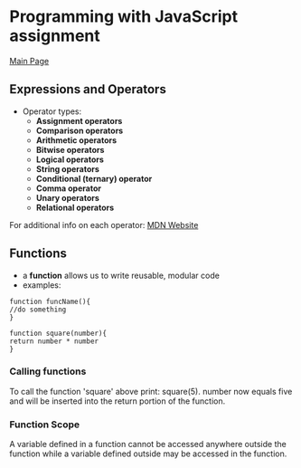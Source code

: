 # Programming with JavaScript assignment

[Main Page](https://jrdelmu.github.io/reading-notes/)

## Expressions and Operators

- Operator types:
    - **Assignment operators**
    - **Comparison operators**
    - **Arithmetic operators**
    - **Bitwise operators**
    - **Logical operators**
    - **String operators**
    - **Conditional (ternary) operator**
    - **Comma operator**
    - **Unary operators**
    - **Relational operators**

For additional info on each operator: [MDN Website](https://developer.mozilla.org/en-US/docs/Web/JavaScript/Guide/Expressions_and_Operators#assignment_operators)

## Functions

- a **function** allows us to write reusable, modular code
- examples:

`function funcName(){`  
`//do something`  
`}`  

`function square(number){`  
`return number * number`  
`}`  

### Calling functions  

To call the function 'square' above print: square(5). number now equals five and will be inserted into the return portion of the function.

### Function Scope

A variable defined in a function cannot be accessed anywhere outside the function while a variable defined outside may be accessed in the function.


